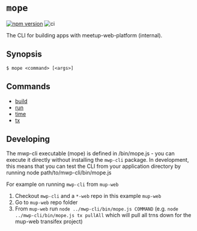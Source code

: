 # `mope`

[![npm version](https://badge.fury.io/js/mwp-cli.svg)](https://badge.fury.io/js/mwp-cli)
![ci](https://github.com/meetup/mwp-cli/workflows/ci/badge.svg)

The CLI for building apps with meetup-web-platform (internal).

## Synopsis

```
$ mope <command> [<args>]
```

## Commands

*   [build](docs/build.md)
*   [run](docs/run.md)
*   [time](docs/time.md)
*   [tx](docs/tx.md)

## Developing

The mwp-cli executable (mope) is defined in /bin/mope.js - you can execute it directly without installing the `mwp-cli` package. In development, this means that you can test the CLI from your application directory by running node path/to/mwp-cli/bin/mope.js

For example on running `mwp-cli` from `mup-web`

1.  Checkout `mwp-cli` and a `*-web` repo in this example `mup-web`
2.  Go to `mup-web` repo folder
3.  From `mup-web` run `node ../mwp-cli/bin/mope.js COMMAND` (e.g. `node ../mwp-cli/bin/mope.js tx pullAll` which will pull all trns down for the mup-web transifex project)
